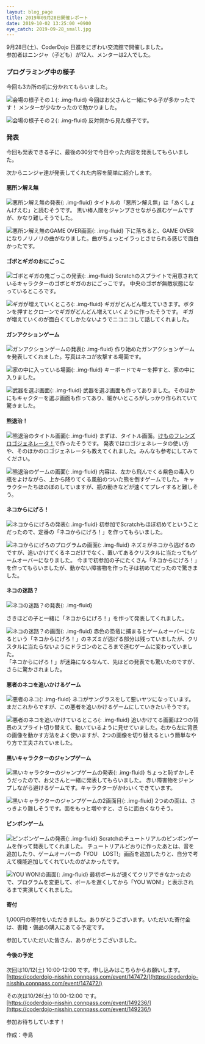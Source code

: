 ```yaml
---
layout: blog_page
title: 2019年09月28日開催レポート
date: 2019-10-02 13:25:00 +0900
eye_catch: 2019-09-28_small.jpg
---
```

9月28日(土)、CoderDojo 日進をにぎわい交流館で開催しました。<br/>
参加者はニンジャ（子ども）が12人、メンターは2人でした。

### プログラミング中の様子

今回も3カ所の机に分かれてもらいました。

![会場の様子その１](/assets/img/2019-09-28_0-1.jpg){: .img-fluid}
今回はお父さんと一緒にやる子が多かったです！
メンターが少なかったので助かりました。

![会場の様子その２](/assets/img/2019-09-28_0-2.jpg){: .img-fluid}
反対側から見た様子です。

### 発表

今回も発表できる子に、最後の30分で今日やった内容を発表してもらいました。

次からニンジャ達が発表してくれた内容を簡単に紹介します。

#### 悪所ン解え無

![悪所ン解え無の発表](/assets/img/2019-09-28_1-1.jpg){: .img-fluid}
タイトルの「悪所ン解え無」は「あくしょんげえむ」と読むそうです。
黒い棒人間をジャンプさせながら進むゲームですが、かなり難しそうでした。

![悪所ン解え無のGAME OVER画面](/assets/img/2019-09-28_1-2.jpg){: .img-fluid}
下に落ちると、GAME OVERになりノリノリの曲がなりました。曲がちょっとイラっとさせられる感じで面白かったです。

#### ゴボとギガのおにごっこ

![ゴボとギガの鬼ごっこの発表](/assets/img/2019-09-28_2-1.jpg){: .img-fluid}
Scratchのスプライトで用意されているキャラクターのゴボとギガのおにごっこです。
中央のゴボが無敵状態になっているところです。

![ギガが増えていくところ](/assets/img/2019-09-28_2-2.jpg){: .img-fluid}
ギガがどんどん増えていきます。ボタンを押すとクローンでギガがどんどん増えていくように作ったそうです。
ギガが増えていくのが面白くてしかたないようでニコニコして話してくれました。

#### ガンアクションゲーム
![ガンアクションゲームの発表](/assets/img/2019-09-28_3-1.jpg){: .img-fluid}
作り始めたガンアクションゲームを発表してくれました。写真はネコが攻撃する場面です。

![家の中に入っている場面](/assets/img/2019-09-28_3-2.jpg){: .img-fluid}
キーボードでキーを押すと、家の中に入りました。

![武器を選ぶ画面](/assets/img/2019-09-28_3-3.jpg){: .img-fluid}
武器を選ぶ画面も作ってありました。そのほかにもキャクターを選ぶ画面も作ってあり、細かいところがしっかり作られていて驚きました。

#### 熊退治！

![熊退治のタイトル画面](/assets/img/2019-09-28_4-1.jpg){: .img-fluid}
まずは、タイトル画面。[けものフレンズ ロゴジェネレータ！](https://aratama.github.io/kemonogen/)で作ったそうです。
発表ではロゴジェネレータの使い方や、そのほかのロゴジェネレータも教えてくれました。みんなも参考にしてみてください。

![熊退治のゲームの画面](/assets/img/2019-09-28_4-2.jpg){: .img-fluid}
内容は、左から飛んでくる紫色の毒入り瓶をよけながら、上から降りてくる風船のついた熊を倒すゲームでした。
キャラクターたちほのぼのしていますが、瓶の動きなどが速くてプレイすると難しそう。

#### ネコからにげろ！

![ネコからにげろの発表](/assets/img/2019-09-28_5-1.jpg){: .img-fluid}
初参加でScratchもほぼ初めてということだったので、定番の「ネコからにげろ！」を作ってもらいました。

![ネコからにげろのプログラムの画面](/assets/img/2019-09-28_5-2.jpg){: .img-fluid}
ネズミがネコから逃げるのですが、追いかけてくるネコだけでなく、置いてあるクリスタルに当たってもゲームオーバーになりました。
今まで初参加の子にたくさん「ネコからにげろ！」を作ってもらいましたが、動かない障害物を作った子は初めてだったので驚きました。

#### ネコの迷路？

![ネコの迷路？の発表](/assets/img/2019-09-28_6-1.jpg){: .img-fluid}

さきほどの子と一緒に「ネコからにげろ！」を作って発表してくれました。

![ネコの迷路？の画面](/assets/img/2019-09-28_6-2.jpg){: .img-fluid}
赤色の恐竜に捕まるとゲームオーバーになるという「ネコからにげろ！」のネズミが逃げる部分は残っていましたが、クリスタルに当たらないようにドラゴンのところまで進むゲームに変わっていました。<br/>
「ネコからにげろ！」が迷路になるなんて、先ほどの発表でも驚いたのですが、さらに驚かされました。

#### 悪者のネコを追いかけるゲーム

![悪者のネコ](/assets/img/2019-09-28_7-1.jpg){: .img-fluid}
ネコがサングラスをして悪いヤツになっています。まだこれからですが、この悪者を追いかけるゲームにしていきたいそうです。

![悪者のネコを追いかけているところ](/assets/img/2019-09-28_7-2.jpg){: .img-fluid}
追いかけてる画面は2つの背景のスプライト切り替えて、動いているように見せていました。右から左に背景の画像を動かす方法をよく使いますが、2つの画像を切り替えるという簡単なやり方で工夫されていました。

#### 黒いキャラクターのジャンプゲーム

![黒いキャラクターのジャンプゲームの発表](/assets/img/2019-09-28_8-1.jpg){: .img-fluid}
ちょっと恥ずかしそうだったので、お父さんと一緒に発表してもらいました。
赤い障害物をジャンプしながら避けるゲームです。キャラクターがかわいくできています。

![黒いキャラクターのジャンプゲームの2画面目](/assets/img/2019-09-28_8-2.jpg){: .img-fluid}
2つめの面は、さっきより難しそうです。面をもっと増やすと、さらに面白くなりそう。

#### ピンポンゲーム

![ピンポンゲームの発表](/assets/img/2019-09-28_9-1.jpg){: .img-fluid}
Scratchのチュートリアルのピンポンゲームを作って発表してくれました。
チュートリアルどおりに作ったあとは、音を追加したり、ゲームオーバーの「YOU　LOST!」画面を追加したりと、自分で考えて機能追加してくれていたのがよかったです。

![YOU WON!の画面](/assets/img/2019-09-28_9-2.jpg){: .img-fluid}
最初ボールが速くてクリアできなかったので、プログラムを変更して、ボールを遅くしてから「YOU WON!」と表示されるまで実演してくれました。

#### 寄付

1,000円の寄付をいただきました。ありがとうございます。いただいた寄付金は、書籍・備品の購入にあてる予定です。

参加していただいた皆さん、ありがとうございました。

#### 今後の予定

次回は10/12(土) 10:00-12:00 です。申し込みはこちらからお願いします。<br />
[https://coderdojo-nisshin.connpass.com/event/147472/](https://coderdojo-nisshin.connpass.com/event/147472/)<br />

その次は10/26(土) 10:00-12:00 です。<br />
[https://coderdojo-nisshin.connpass.com/event/149236/](https://coderdojo-nisshin.connpass.com/event/149236/)<br />

参加お待ちしています！

作成：寺島
